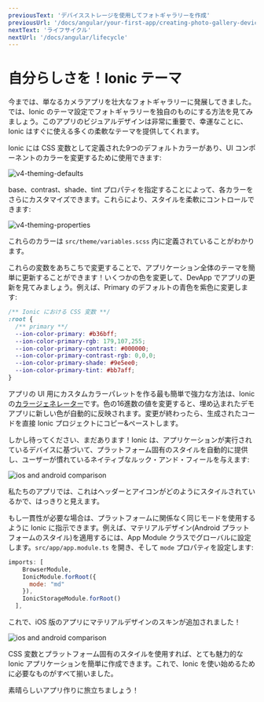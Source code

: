 ```yaml
---
previousText: 'デバイスストレージを使用してフォトギャラリーを作成'
previousUrl: '/docs/angular/your-first-app/creating-photo-gallery-device-storage'
nextText: 'ライフサイクル'
nextUrl: '/docs/angular/lifecycle'
---
```


# 自分らしさを！Ionic テーマ

今までは、単なるカメラアプリを壮大なフォトギャラリーに発展してきました。では、Ionic のテーマ設定でフォトギャラリーを独自のものにする方法を見てみましょう。このアプリのビジュアルデザインは非常に重要で、幸運なことに、Ionic はすぐに使える多くの柔軟なテーマを提供してくれます。

Ionic には CSS 変数として定義された9つのデフォルトカラーがあり、UI コンポーネントのカラーを変更するために使用できます:

![v4-theming-defaults](/docs/assets/img/guides/first-app-v4/theming-defaults.png)

base、contrast、shade、tint プロパティを指定することによって、各カラーをさらにカスタマイズできます。これらにより、スタイルを柔軟にコントロールできます:

![v4-theming-properties](/docs/assets/img/guides/first-app-v4/theming-properties.png)

これらのカラーは `src/theme/variables.scss` 内に定義されていることがわかります。

これらの変数をあちこちで変更することで、アプリケーション全体のテーマを簡単に更新することができます！いくつかの色を変更して、DevApp でアプリの更新を見てみましょう。例えば、Primary のデフォルトの青色を紫色に変更します:

```css
/** Ionic における CSS 変数 **/
:root {
  /** primary **/
  --ion-color-primary: #b36bff;
  --ion-color-primary-rgb: 179,107,255;
  --ion-color-primary-contrast: #000000;
  --ion-color-primary-contrast-rgb: 0,0,0;
  --ion-color-primary-shade: #9e5ee0;
  --ion-color-primary-tint: #bb7aff;
}
```

アプリの UI 用にカスタムカラーパレットを作る最も簡単で強力な方法は、Ionic の[カラージェネレーター](/docs/theming/color-generator)です。色の16進数の値を変更すると、埋め込まれたデモアプリに新しい色が自動的に反映されます。変更が終わったら、生成されたコードを直接 Ionic プロジェクトにコピー&ペーストします。

しかし待ってください、まだあります！Ionic は、アプリケーションが実行されているデバイスに基づいて、プラットフォーム固有のスタイルを自動的に提供し、ユーザーが慣れているネイティブなルック・アンド・フィールを与えます:

![ios and android comparison](/docs/assets/img/guides/first-app-v3/ion-lab-comparison.png)

私たちのアプリでは、これはヘッダーとアイコンがどのようにスタイルされているかで、はっきりと見えます。

もし一貫性が必要な場合は、プラットフォームに関係なく同じモードを使用するように Ionic に指示できます。例えば、マテリアルデザイン(Android プラットフォームのスタイル)を適用するには、App Module クラスでグローバルに設定します。`src/app/app.module.ts` を開き、そして `mode` プロパティを設定します:

```Javascript
imports: [
    BrowserModule,
    IonicModule.forRoot({
      mode: "md"
    }),
    IonicStorageModule.forRoot()
  ],
```

これで、iOS 版のアプリにマテリアルデザインのスキンが追加されました！

![ios and android comparison](/docs/assets/img/guides/first-app-v3/ion-lab-md-styling.png)

CSS 変数とプラットフォーム固有のスタイルを使用すれば、とても魅力的なIonic アプリケーションを簡単に作成できます。これで、Ionic を使い始めるために必要なものがすべて揃いました。

素晴らしいアプリ作りに旅立ちましょう！
